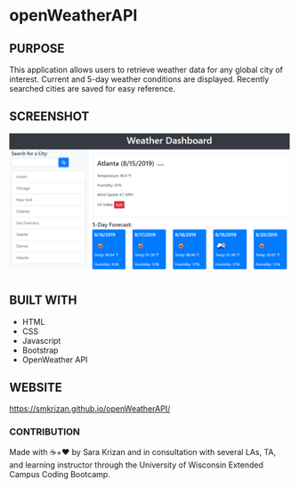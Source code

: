 # openWeatherAPI

## PURPOSE
This application allows users to retrieve weather data for any global city of interest. Current and 5-day weather conditions are displayed. Recently searched cities are saved for easy reference. 

## SCREENSHOT
<img src="./assets/weather-dashboard.png" alt="a glimpse of the openWeather user interface">

## BUILT WITH
* HTML
* CSS
* Javascript
* Bootstrap
* OpenWeather API

## WEBSITE
https://smkrizan.github.io/openWeatherAPI/


### CONTRIBUTION
Made with ☕+❤️ by Sara Krizan and in consultation with several LAs, TA, and learning instructor through the University of Wisconsin Extended Campus Coding Bootcamp.
